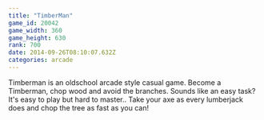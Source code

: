 ```yaml
---
title: "TimberMan"
game_id: 20042
game_width: 360
game_height: 630
rank: 700
date: 2014-09-26T08:10:07.632Z
categories: arcade
---
```

Timberman is an oldschool arcade style casual game. Become a Timberman, chop wood and avoid the branches. Sounds like an easy task? It's easy to play but hard to master..
Take your axe as every lumberjack does and chop the tree as fast as you can!